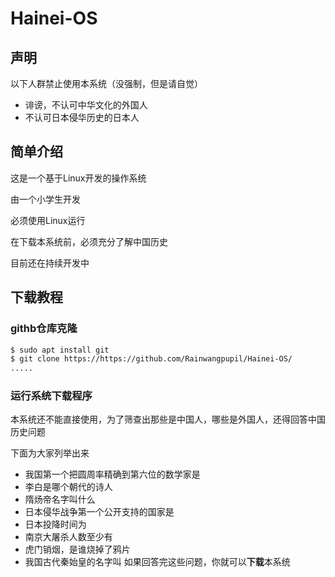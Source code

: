 # Hainei-OS

## 声明
以下人群禁止使用本系统（没强制，但是请自觉）
- 诽谤，不认可中华文化的外国人
- 不认可日本侵华历史的日本人

## 简单介绍
这是一个基于Linux开发的操作系统

由一个小学生开发

必须使用Linux运行

在下载本系统前，必须充分了解中国历史

目前还在持续开发中
## 下载教程

### githb仓库克隆
```sh
$ sudo apt install git
$ git clone https://https://github.com/Rainwangpupil/Hainei-OS/
.....

```

### 运行系统下载程序

本系统还不能直接使用，为了筛查出那些是中国人，哪些是外国人，还得回答中国历史问题

下面为大家列举出来
- 我国第一个把圆周率精确到第六位的数学家是
- 李白是哪个朝代的诗人
- 隋炀帝名字叫什么
- 日本侵华战争第一个公开支持的国家是
- 日本投降时间为
- 南京大屠杀人数至少有
- 虎门销烟，是谁烧掉了鸦片
- 我国古代秦始皇的名字叫
如果回答完这些问题，你就可以**下载**本系统